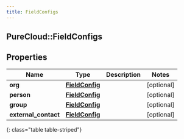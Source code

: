 ```yaml
---
title: FieldConfigs
---
```

## PureCloud::FieldConfigs

## Properties

|Name | Type | Description | Notes|
|------------ | ------------- | ------------- | -------------|
| **org** | [**FieldConfig**](FieldConfig.html) |  | [optional] |
| **person** | [**FieldConfig**](FieldConfig.html) |  | [optional] |
| **group** | [**FieldConfig**](FieldConfig.html) |  | [optional] |
| **external_contact** | [**FieldConfig**](FieldConfig.html) |  | [optional] |
{: class="table table-striped"}


